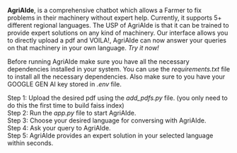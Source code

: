**AgriAIde**, is a comprehensive chatbot which allows a Farmer to fix problems in their machinery without expert help. Currently, it supports 5+ different regional languages. The USP of AgriAIde is that it can be trained to provide expert solutions on any kind of machinery. Our interface allows you to directly upload a pdf and VOILA!, AgriAIde can now answer your queries on that machinery in your own language. *Try it now!*

Before running AgriAIde make sure you have all the necessary dependencies installed in your system. You can use the *requirements.txt* file to install all the necessary dependencies. Also make sure to you have your GOOGLE GEN AI key stored in *.env* file.

Step 1: Upload the desired pdf using the *add_pdfs.py* file. (you only need to do this the first time to build faiss index)<br>
Step 2: Run the *app.py* file to start AgriAIde.<br>
Step 3: Choose your desired language for conversing with AgriAIde.<br>
Step 4: Ask your query to AgriAIde.<br>
Step 5: AgriAIde provides an expert solution in your selected language within seconds.
